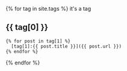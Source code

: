 {% for tag in site.tags %}
  it's a tag
  ## {{ tag[0] }}
    {% for post in tag[1] %}
      [tag[1]:{{ post.title }}]({{ post.url }})
    {% endfor %}
{% endfor %}
